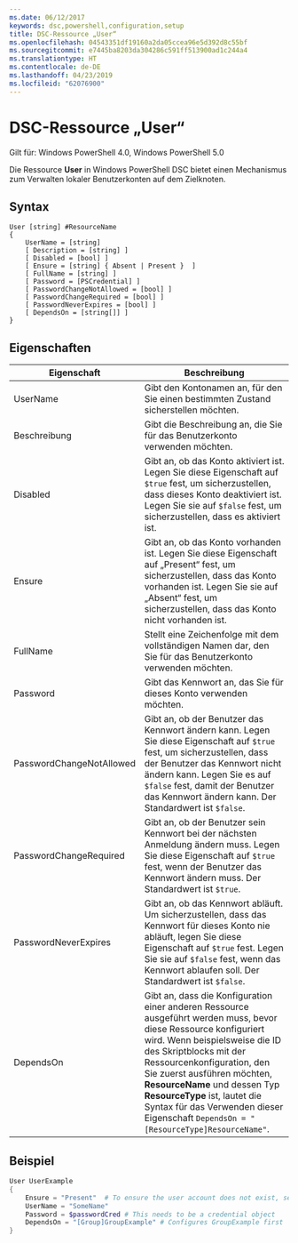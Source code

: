 ```yaml
---
ms.date: 06/12/2017
keywords: dsc,powershell,configuration,setup
title: DSC-Ressource „User“
ms.openlocfilehash: 04543351df19160a2da05ccea96e5d392d8c55bf
ms.sourcegitcommit: e7445ba8203da304286c591ff513900ad1c244a4
ms.translationtype: HT
ms.contentlocale: de-DE
ms.lasthandoff: 04/23/2019
ms.locfileid: "62076900"
---
```

# <a name="dsc-user-resource"></a>DSC-Ressource „User“

Gilt für: Windows PowerShell 4.0, Windows PowerShell 5.0

Die Ressource **User** in Windows PowerShell DSC bietet einen Mechanismus zum Verwalten lokaler Benutzerkonten auf dem Zielknoten.

## <a name="syntax"></a>Syntax

```
User [string] #ResourceName
{
    UserName = [string]
    [ Description = [string] ]
    [ Disabled = [bool] ]
    [ Ensure = [string] { Absent | Present }  ]
    [ FullName = [string] ]
    [ Password = [PSCredential] ]
    [ PasswordChangeNotAllowed = [bool] ]
    [ PasswordChangeRequired = [bool] ]
    [ PasswordNeverExpires = [bool] ]
    [ DependsOn = [string[]] ]
}
```

## <a name="properties"></a>Eigenschaften

|  Eigenschaft  |  Beschreibung   |
|---|---|
| UserName| Gibt den Kontonamen an, für den Sie einen bestimmten Zustand sicherstellen möchten.|
| Beschreibung| Gibt die Beschreibung an, die Sie für das Benutzerkonto verwenden möchten.|
| Disabled| Gibt an, ob das Konto aktiviert ist. Legen Sie diese Eigenschaft auf `$true` fest, um sicherzustellen, dass dieses Konto deaktiviert ist. Legen Sie sie auf `$false` fest, um sicherzustellen, dass es aktiviert ist.|
| Ensure| Gibt an, ob das Konto vorhanden ist. Legen Sie diese Eigenschaft auf „Present“ fest, um sicherzustellen, dass das Konto vorhanden ist. Legen Sie sie auf „Absent“ fest, um sicherzustellen, dass das Konto nicht vorhanden ist.|
| FullName| Stellt eine Zeichenfolge mit dem vollständigen Namen dar, den Sie für das Benutzerkonto verwenden möchten.|
| Password| Gibt das Kennwort an, das Sie für dieses Konto verwenden möchten. |
| PasswordChangeNotAllowed| Gibt an, ob der Benutzer das Kennwort ändern kann. Legen Sie diese Eigenschaft auf `$true` fest, um sicherzustellen, dass der Benutzer das Kennwort nicht ändern kann. Legen Sie es auf `$false` fest, damit der Benutzer das Kennwort ändern kann. Der Standardwert ist `$false`.|
| PasswordChangeRequired| Gibt an, ob der Benutzer sein Kennwort bei der nächsten Anmeldung ändern muss. Legen Sie diese Eigenschaft auf `$true` fest, wenn der Benutzer das Kennwort ändern muss. Der Standardwert ist `$true`.|
| PasswordNeverExpires| Gibt an, ob das Kennwort abläuft. Um sicherzustellen, dass das Kennwort für dieses Konto nie abläuft, legen Sie diese Eigenschaft auf `$true` fest. Legen Sie sie auf `$false` fest, wenn das Kennwort ablaufen soll. Der Standardwert ist `$false`.|
| DependsOn | Gibt an, dass die Konfiguration einer anderen Ressource ausgeführt werden muss, bevor diese Ressource konfiguriert wird. Wenn beispielsweise die ID des Skriptblocks mit der Ressourcenkonfiguration, den Sie zuerst ausführen möchten, **ResourceName** und dessen Typ **ResourceType** ist, lautet die Syntax für das Verwenden dieser Eigenschaft `DependsOn = "[ResourceType]ResourceName"`.|

## <a name="example"></a>Beispiel

```powershell
User UserExample
{
    Ensure = "Present"  # To ensure the user account does not exist, set Ensure to "Absent"
    UserName = "SomeName"
    Password = $passwordCred # This needs to be a credential object
    DependsOn = "[Group]GroupExample" # Configures GroupExample first
}
```